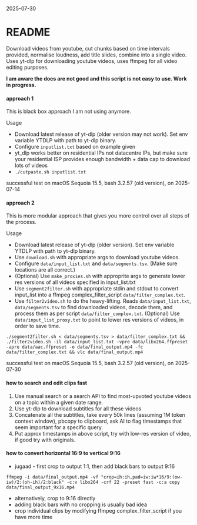 2025-07-30

# README

Download videos from youtube, cut chunks based on time intervals provided, normalise loudness, add title slides, combine into a single video. Uses yt-dlp for downloading youtube videos, uses ffmpeg for all video editing purposes.

**I am aware the docs are not good and this script is not easy to use. Work in progress.**

#### approach 1

This is black box approach I am not using anymore.

Usage
 - Download latest release of yt-dlp (older version may not work). Set env variable YTDLP with path to yt-dlp binary.
 - Configure `inputlist.txt` based on example given
 - yt_dlp works better on residential IPs not datacentre IPs, but make sure your residential ISP provides enough bandwidth + data cap to download lots of videos 
 - `./cutpaste.sh inputlist.txt`

successful test on macOS Sequoia 15.5, bash 3.2.57 (old version), on 2025-07-14

#### approach 2

This is more modular approach that gives you more control over all steps of the process.

Usage
 - Download latest release of yt-dlp (older version). Set env variable YTDLP with path to yt-dlp binary.
 - Use `download.sh` with appropriate args to download youtube videos.
 - Configure `data/input_list.txt` and `data/segments.tsv`. (Make sure locations are all correct.)
 - (Optional) Use `make_proxies.sh` with approprite args to generate lower res versions of all videos specified in input_list.txt
 - Use `segment2filter.sh` with appropriate stdin and stdout to convert input_list into a ffmpeg complex_filter_script `data/filter_complex.txt`.
 - Use `filter2video.sh` to do the heavy-lifting. Reads `data/input_list.txt`, `data/segments.tsv` to find downloaded videos, decode them, and process them as per script `data/filter_complex.txt`. (Optional) Use `data/input_list_proxy.txt` to point to lower res versions of videos, in order to save time.

```
./segment2filter.sh < data/segments.tsv > data/filter_complex.txt && ./filter2video.sh -il data/input_list.txt -vpre data/libx264.ffpreset -apre data/aac.ffpreset -o data/final_output.mp4 -fc data/filter_complex.txt && vlc data/final_output.mp4
```

successful test on macOS Sequoia 15.5, bash 3.2.57 (old version), on 2025-07-30

#### how to search and edit clips fast

1. Use manual search or a search API to find most-upvoted youtube videos on a topic within a given date range.
2. Use yt-dlp to download subtitles for all these videos
3. Concatenate all the subtitles, take every 50k lines (assuming 1M token context window), pbcopy to clipboard, ask AI to flag timestamps that seem important for a specific query.
4. Put approx timestamps in above script, try with low-res version of video, if good try with originals.

#### how to convert horizontal 16:9 to vertical 9:16

 - jugaad - first crop to output 1:1, then add black bars to output 9:16
```
ffmpeg -i data/final_output.mp4 -vf "crop=ih:ih,pad=iw:iw*16/9:(ow-iw)/2:(oh-ih)/2:black" -c:v libx264 -crf 22 -preset fast -c:a copy data/final_output_9x16.mp4
```
 - alternatively, crop to 9:16 directly
 - adding black bars with no cropping is usually bad idea
 - crop individual clips by modifying ffmpeg complex_filter_script if you have more time

